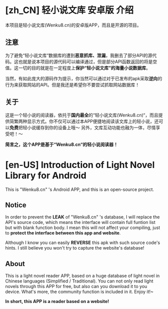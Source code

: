 ﻿[zh_CN] 轻小说文库 安卓版 介绍
==========

  本项目是轻小说文库(Wenku8.cn)的安卓版APP，而且是开源的项目。


注意
----------

  为了避免“轻小说文库“数据库的遭到**恶意抓库、泄漏**，我删去了部分API的源代码。这也就是说本项目的源代码可以编译通过，但是部分API函数返回的将是空值。这一切的目的就是在一定程度上**保护“轻小说文库”的海量小说数据库**。

  当然，有如此庞大的源码作为提示，你当然可以通过对于已发布的apk采取**逆向**的行为来获取网站的API。但是我还是希望你不要尝试抓取网站数据库！


关于
----------

  这是一个轻小说的阅读器，依托于**国内最全**的“轻小说文库(Wenku8.cn)“，而且提供简繁两种显示方式。你不仅可以通过本APP便捷地阅读该文库上的轻小说，还可以**免费**把轻小说缓存到你的设备上哦～ 另外，文库互动功能也融为一体，尽情享受吧！～

  **简言之，这个APP是基于“Wenku8.cn“的轻小说阅读器！**




[en-US] Introduction of Light Novel Library for Android
==========

This is "Wenku8.cn" 's Android APP, and this is an open-source project.


Notice
----------

  In order to prevent the **LEAK** of "Wenku8.cn" 's database, I will replace the API's source code, which means the interface will contain full funtion list but with blank function body. I mean this will not affect your compiling, just to **protect the interface between this app and website**.

  Although I know you can easily **REVERSE** this apk with such source code's hints. I still believe you won't try to capture the website's database!


About
----------

  This is a light novel reader APP, based on a huge database of light novel in Chinese languages (Simplified / Traditional). You can not only read light novels through this APP for free, but also can you download it to you device. What's more, the community function is included in it. Enjoy it!~

  **In short, this APP is a reader based on a website!**


